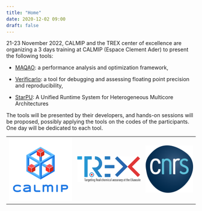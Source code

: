 ```yaml
---
title: "Home"
date: 2020-12-02 09:00
draft: false
---
```


21-23 November 2022, CALMIP and the TREX center of excellence are
organizing a 3 days training at CALMIP (Espace Clement Ader) to present
the following tools:

- [MAQAO](https://maqao.exascale-computing.eu/): a performance analysis and
optimization framework,

- [Verificarlo](https://github.com/verificarlo/verificarlo): a tool for
debugging and assessing floating point precision and reproducibility,

- [StarPU](https://starpu.gitlabpages.inria.fr/): A Unified Runtime
System for Heterogeneous Multicore Architectures

The tools will be presented by their developers, and hands-on sessions
will be proposed, possibly applying the tools on the codes of the
participants. One day will be dedicated to each tool.


|                                                                           |                                                                              |                                                                          |
| ------------------------------------------------------------------------  | ------------------------------------------------------------------------     | ------------------------------------------------------------------------ |
| <a href="https://www.calmip.univ-toulouse.fr/" ><img width="200" style="vertical-align: middle;" src="/img/calmip.png" /> | <a href="https://trex-coe.eu" ><img width="200" style="vertical-align: middle;" src="/img/TREX_LOGO.png" /> | <img width="150" style="vertical-align: middle;" src="/img/CNRS.png" />  |
|                                                                           |                                                                              |                                                                          |

